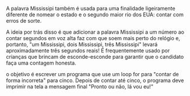 A palavra Mississipi também é usada para uma finalidade ligeiramente diferente de nomear o estado e o segundo maior rio dos EUA: contar com erros de sorte.

A ideia por trás disso é que adicionar a palavra Mississipi a um número ao contar segundos em voz alta faz com que soem mais perto do relógio e, portanto, "um Mississipi, dois Mississipi, três Mississipi" levará aproximadamente três segundos reais! É frequentemente usado por crianças que brincam de esconde-esconde para garantir que o candidato faça uma contagem honesta.

o objetivo é escrever um programa que use um loop for para "contar de forma incorreta" para cinco. Depois de contar até cinco, o programa deve imprimir na tela a mensagem final "Pronto ou não, lá vou eu!"
